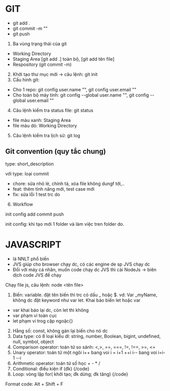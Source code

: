 # GIT
- git add .
- git commit -m ""
- git push

1. Ba vùng trạng thái của git
- Working Directory
- Staging Area [git add .] toàn  bộ, [git add tên file]
- Respository (git commit -m)

2. Khởi tạo thư mục mới -> câu lệnh: git init 
3. Cấu hình git:
- Cho 1 repo: git config user.name "", git config user.email ""
- Cho toàn bộ máy tính: git config --global user.name "", git config --global user.email ""

4. Câu lệnh kiểm tra status file: git status
+ file màu xanh: Staging Area
+ file màu dỏ: Working Directory

5. Câu lệnh kiểm tra lịch sử: git log

## Git convention (quy tắc chung)
type: short_description

với type: loại commit
- chore: sửa nhỏ lẻ, chính tả, xóa file không dungf tới,..
- feat: thêm tính năng mới, test case mới
- fix: sửa lỗi 1 test trc do

6. Workflow

init  config  add  commit  push

init config: khi tạo mới 1 folder và làm việc tren folder do.


# JAVASCRIPT
- là NNLT phổ biến
- JVS giúp cho browser chạy dc, có các engine de sp JVS chạy dc
- Đối với máy cá nhân, muốn code chạy dc JVS thì cài NodeJs -> biên dịch code JVS để chạy

Chạy file js, câu lệnh: node <tên file>

1. Biến: variable. đặt tên biến thì trc có dấu _ hoặc $. vd: Var _myName, không dc đặt keyword như var let. 
Khai báo biến let hoặc var
- var khai báo lại dc, còn let thì không
- var phạm vi toàn cục
- let phạm vi trog cặp ngoặc{}

2. Hằng số: const, không gán lại biến cho nó dc
3.  Data type: có 8 loại kiểu dl: string, number, Boolean, bigint, undefined, null, symbol, object
4. Comparison operator: toán tử so sánh: <,>, ==, ===, !=, !==, >=, <=
5. Unary operator: toán tử một ngôi
i++ bang voi i = i+1	++i
i-- bang voi i=i-1	--i
6. Arithmetic operator: toán tử số học + - * /
7. Conditional: điều kiện if (đk) {/code}
8. Loop: vòng lặp for( khởi tạo; đk dừng; đk tăng) {/code}

Format code: Alt + Shift + F
